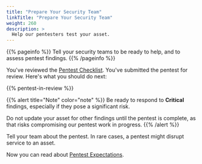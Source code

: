```yaml
---
title: "Prepare Your Security Team"
linkTitle: "Prepare Your Security Team"
weight: 260
description: >
  Help our pentesters test your asset.
---
```


{{% pageinfo %}}
Tell your security teams to be ready to help, and to assess pentest findings.
{{% /pageinfo %}}

You've reviewed the [Pentest Checklist](../checklist/). You've submitted the pentest
for review. Here's what you should do next:

<!-- see layouts/shortcodes/pentest-in-review.html for content -->
{{% pentest-in-review %}}

   {{% alert title="Note" color="note" %}}
   Be ready to respond to **Critical** findings, especially if they pose a significant risk.

   Do not update your asset for other findings until the pentest is complete, as
   that risks compromising our pentest work in progress.
   {{% /alert %}}

Tell your team about the pentest. In rare cases, a pentest might disrupt service to an asset.

Now you can read about [Pentest Expectations](../what-to-expect/).
